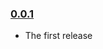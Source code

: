 ### [0.0.1](https://github.com/yonatanmn/react-inline-auto-prefixer/releases/tag/v0.0.1)

- The first release